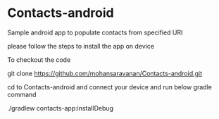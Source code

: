 # Contacts-android
Sample android app to populate contacts from specified URI

please follow the steps to install the app on device

To checkout the code

git clone https://github.com/mohansaravanan/Contacts-android.git

cd to Contacts-android and connect your device and run below gradle command

./gradlew contacts-app:installDebug
